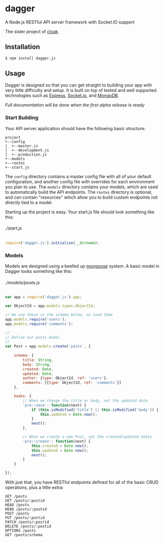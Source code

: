 # dagger

A Node.js RESTful API server framework with Socket.IO support

The sister project of [cloak](https://github.com/UmbraEngineering/cloak).

## Installation

```bash
$ npm install dagger.js
```

## Usage

Dagger is designed so that you can get straight to building your app with very little difficulty and setup. It is built on top of tested and well supported technologies such as [Express](http://expressjs.com/), [Socket.io](http://socket.io/), and [MongoDB](http://www.mongodb.org/).

_Full documentation will be done when the first alpha release is ready_

### Start Building

Your API server application should have the following basic structure:

```
project
+--config
|  +--master.js
|  +--development.js
|  +--production.js
+--models
+--routes
+--start.js
```

The `config` directory contains a master config file with all of your default configuration, and another config file with overrides for each environment you plan to use. The `models` directory contains your models, which are used to automatically build the API endpoints. The `routes` directory is optional, and can contain "resources" which allow you to build custom endpoints not directly tied to a model.

Starting up the project is easy. Your start.js file should look something like this:

###### ./start.js

```javascript
require('dagger.js').initialize(__dirname);
```

### Models

Models are designed using a beefed up [mongoose](http://mongoosejs.com/) system. A basic model in Dagger looks something like this:

###### ./models/posts.js

```javascript
var app = require('dagger.js').app;

var ObjectId = app.models.types.ObjectId;

// We use these in the schema below, so load them
app.models.require('users');
app.models.require('comments');

//
// Define our posts model.
//
var Post = app.models.create('posts', {
	
	schema: {
		title: String,
		body: String,
		created: Date,
		updated: Date,
		author: {type: ObjectId, ref: 'users'},
		comments: [{type: ObjectId, ref: 'comments'}]
	},

	hooks: {
		// When we change the title or body, set the updated date
		'pre::save': function(next) {
			if (this.isModified('title') || this.isModified('body')) {
				this.updated = Date.now();
			}
			next();
		},

		// When we create a new Post, set the created/updated dates
		'pre::create': function(next) {
			this.created = Date.now();
			this.updated = Date.now();
			next();
		}
	}

});
```

With just that, you have RESTful endpoints defined for all of the basic CRUD operations, plus a little extra:

```
GET /posts
GET /posts/:postid
HEAD /posts
HEAD /posts/:postid
POST /posts
PUT /posts/:postid
PATCH /posts/:postid
DELETE /posts/:postid
OPTIONS /posts
GET /posts/schema
```
